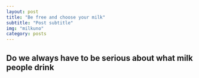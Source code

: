 ```yaml
---
layout: post
title: "Be free and choose your milk"
subtitle: "Post subtitle"
img: "milkuno"
category: posts
---
```


## Do we always have to be serious about what milk people drink

